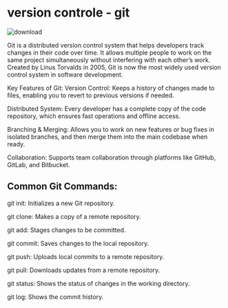 # version controle - git 
![download](https://github.com/user-attachments/assets/f50c00cd-d0a1-47cd-b6e8-c90f429acdf5)

Git is a distributed version control system that helps developers track changes in their code over time. It allows multiple people to work on the same project simultaneously without interfering with each other’s work. Created by Linus Torvalds in 2005, Git is now the most widely used version control system in software development.


 Key Features of Git:
Version Control: Keeps a history of changes made to files, enabling you to revert to previous versions if needed.

Distributed System: Every developer has a complete copy of the code repository, which ensures fast operations and offline access.

Branching & Merging: Allows you to work on new features or bug fixes in isolated branches, and then merge them into the main codebase when ready.

Collaboration: Supports team collaboration through platforms like GitHub, GitLab, and Bitbucket.


##  Common Git Commands:
git init: Initializes a new Git repository.

git clone: Makes a copy of a remote repository.

git add: Stages changes to be committed.

git commit: Saves changes to the local repository.

git push: Uploads local commits to a remote repository.

git pull: Downloads updates from a remote repository.

git status: Shows the status of changes in the working directory.

git log: Shows the commit history.

